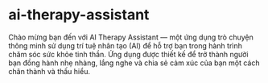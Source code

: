 # ai-therapy-assistant
Chào mừng bạn đến với AI Therapy Assistant — một ứng dụng trò chuyện thông minh sử dụng trí tuệ nhân tạo (AI) để hỗ trợ bạn trong hành trình chăm sóc sức khỏe tinh thần. Ứng dụng được thiết kế để trở thành người bạn đồng hành nhẹ nhàng, lắng nghe và chia sẻ cảm xúc của bạn một cách chân thành và thấu hiểu.
